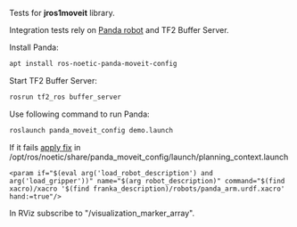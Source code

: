 Tests for **jros1moveit** library.

Integration tests rely on [Panda robot](https://github.com/ros-planning/panda_moveit_config) and TF2 Buffer Server.

Install Panda:

``` bash
apt install ros-noetic-panda-moveit-config
```

Start TF2 Buffer Server:

``` bash
rosrun tf2_ros buffer_server
```

Use following command to run Panda:

``` bash
roslaunch panda_moveit_config demo.launch
```

If it fails [apply fix](https://answers.ros.org/question/384900/failed-to-lunch-this-command/) in /opt/ros/noetic/share/panda_moveit_config/launch/planning_context.launch

```
<param if="$(eval arg('load_robot_description') and arg('load_gripper'))" name="$(arg robot_description)" command="$(find xacro)/xacro '$(find franka_description)/robots/panda_arm.urdf.xacro' hand:=true"/>
```

In RViz subscribe to "/visualization_marker_array".
